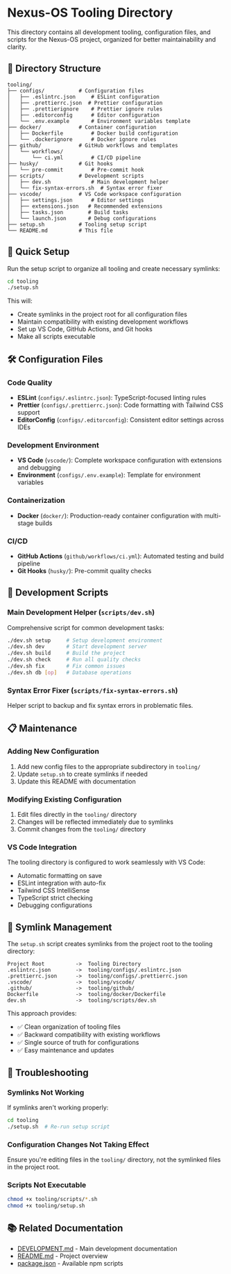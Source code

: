 # Nexus-OS Tooling Directory

This directory contains all development tooling, configuration files, and scripts for the Nexus-OS project, organized for better maintainability and clarity.

## 📁 Directory Structure

```
tooling/
├── configs/           # Configuration files
│   ├── .eslintrc.json     # ESLint configuration
│   ├── .prettierrc.json  # Prettier configuration
│   ├── .prettierignore    # Prettier ignore rules
│   ├── .editorconfig      # Editor configuration
│   └── .env.example       # Environment variables template
├── docker/            # Container configuration
│   ├── Dockerfile         # Docker build configuration
│   └── .dockerignore      # Docker ignore rules
├── github/            # GitHub workflows and templates
│   └── workflows/
│       └── ci.yml         # CI/CD pipeline
├── husky/             # Git hooks
│   └── pre-commit         # Pre-commit hook
├── scripts/           # Development scripts
│   ├── dev.sh             # Main development helper
│   └── fix-syntax-errors.sh  # Syntax error fixer
├── vscode/            # VS Code workspace configuration
│   ├── settings.json      # Editor settings
│   ├── extensions.json   # Recommended extensions
│   ├── tasks.json        # Build tasks
│   └── launch.json       # Debug configurations
├── setup.sh           # Tooling setup script
└── README.md          # This file
```

## 🚀 Quick Setup

Run the setup script to organize all tooling and create necessary symlinks:

```bash
cd tooling
./setup.sh
```

This will:

- Create symlinks in the project root for all configuration files
- Maintain compatibility with existing development workflows
- Set up VS Code, GitHub Actions, and Git hooks
- Make all scripts executable

## 🛠️ Configuration Files

### Code Quality

- **ESLint** (`configs/.eslintrc.json`): TypeScript-focused linting rules
- **Prettier** (`configs/.prettierrc.json`): Code formatting with Tailwind CSS support
- **EditorConfig** (`configs/.editorconfig`): Consistent editor settings across IDEs

### Development Environment

- **VS Code** (`vscode/`): Complete workspace configuration with extensions and debugging
- **Environment** (`configs/.env.example`): Template for environment variables

### Containerization

- **Docker** (`docker/`): Production-ready container configuration with multi-stage builds

### CI/CD

- **GitHub Actions** (`github/workflows/ci.yml`): Automated testing and build pipeline
- **Git Hooks** (`husky/`): Pre-commit quality checks

## 🔧 Development Scripts

### Main Development Helper (`scripts/dev.sh`)

Comprehensive script for common development tasks:

```bash
./dev.sh setup     # Setup development environment
./dev.sh dev       # Start development server
./dev.sh build     # Build the project
./dev.sh check     # Run all quality checks
./dev.sh fix       # Fix common issues
./dev.sh db [op]   # Database operations
```

### Syntax Error Fixer (`scripts/fix-syntax-errors.sh`)

Helper script to backup and fix syntax errors in problematic files.

## 📋 Maintenance

### Adding New Configuration

1. Add new config files to the appropriate subdirectory in `tooling/`
2. Update `setup.sh` to create symlinks if needed
3. Update this README with documentation

### Modifying Existing Configuration

1. Edit files directly in the `tooling/` directory
2. Changes will be reflected immediately due to symlinks
3. Commit changes from the `tooling/` directory

### VS Code Integration

The tooling directory is configured to work seamlessly with VS Code:

- Automatic formatting on save
- ESLint integration with auto-fix
- Tailwind CSS IntelliSense
- TypeScript strict checking
- Debugging configurations

## 🔄 Symlink Management

The `setup.sh` script creates symlinks from the project root to the tooling directory:

```
Project Root          ->  Tooling Directory
.eslintrc.json        ->  tooling/configs/.eslintrc.json
.prettierrc.json      ->  tooling/configs/.prettierrc.json
.vscode/              ->  tooling/vscode/
.github/              ->  tooling/github/
Dockerfile            ->  tooling/docker/Dockerfile
dev.sh                ->  tooling/scripts/dev.sh
```

This approach provides:

- ✅ Clean organization of tooling files
- ✅ Backward compatibility with existing workflows
- ✅ Single source of truth for configurations
- ✅ Easy maintenance and updates

## 🚨 Troubleshooting

### Symlinks Not Working

If symlinks aren't working properly:

```bash
cd tooling
./setup.sh  # Re-run setup script
```

### Configuration Changes Not Taking Effect

Ensure you're editing files in the `tooling/` directory, not the symlinked files in the project root.

### Scripts Not Executable

```bash
chmod +x tooling/scripts/*.sh
chmod +x tooling/setup.sh
```

## 📚 Related Documentation

- [DEVELOPMENT.md](../DEVELOPMENT.md) - Main development documentation
- [README.md](../README.md) - Project overview
- [package.json](../package.json) - Available npm scripts
